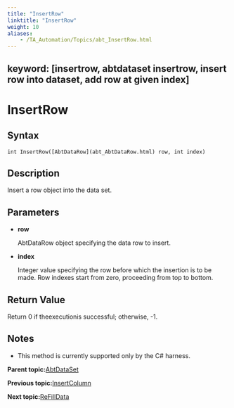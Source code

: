 ```yaml
--- 
title: "InsertRow"
linktitle: "InsertRow"
weight: 10
aliases: 
    - /TA_Automation/Topics/abt_InsertRow.html
---
```

keyword: [insertrow, abtdataset insertrow, insert row into dataset, add row at given index]
---

# InsertRow

## Syntax

`int InsertRow([AbtDataRow](abt_AbtDataRow.html) row, int index)`

## Description

Insert a row object into the data set.

## Parameters

-   **row**

    AbtDataRow object specifying the data row to insert.

-   **index**

    Integer value specifying the row before which the insertion is to be made. Row indexes start from zero, proceeding from top to bottom.


## Return Value

Return 0 if theexecutionis successful; otherwise, -1.

## Notes

-   This method is currently supported only by the C\# harness.

**Parent topic:**[AbtDataSet](/TA_Automation/Topics/abt_AbtDataSet.html)

**Previous topic:**[InsertColumn](/TA_Automation/Topics/abt_InsertColumn.html)

**Next topic:**[ReFillData](/TA_Automation/Topics/abt_ReFillData.html)


